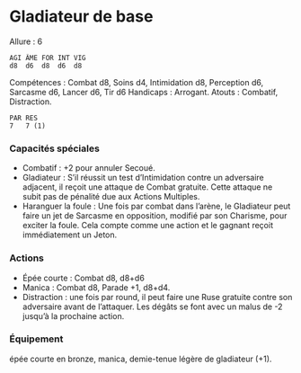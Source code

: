 # Gladiateur de base

Allure : 6

	AGI	ÂME	FOR	INT	VIG
	d8	d6	d8	d6	d8

Compétences : Combat d8, Soins d4, Intimidation d8, Perception d6, Sarcasme d6, Lancer d6, Tir d6
Handicaps : Arrogant.
Atouts : Combatif, Distraction.

	PAR	RES
	7	7 (1)

### Capacités spéciales
- Combatif : +2 pour annuler Secoué.
- Gladiateur : S’il réussit un test d’Intimidation contre un adversaire adjacent, il reçoit une attaque de Combat gratuite. Cette attaque ne subit pas de pénalité due aux Actions Multiples.
- Haranguer la foule : Une fois par combat dans l’arène, le Gladiateur peut faire un jet de Sarcasme en opposition, modifié par son Charisme, pour exciter la foule. Cela compte comme une action et le gagnant reçoit immédiatement un Jeton.

### Actions
- Épée courte : Combat d8, d8+d6
- Manica : Combat d8, Parade +1, d8+d4.
- Distraction : une fois par round, il peut faire une Ruse gratuite contre son adversaire avant de l’attaquer. Les dégâts se font avec un malus de -2 jusqu’à la prochaine action.

### Équipement
épée courte en bronze, manica, demie-tenue légère de gladiateur (+1).
